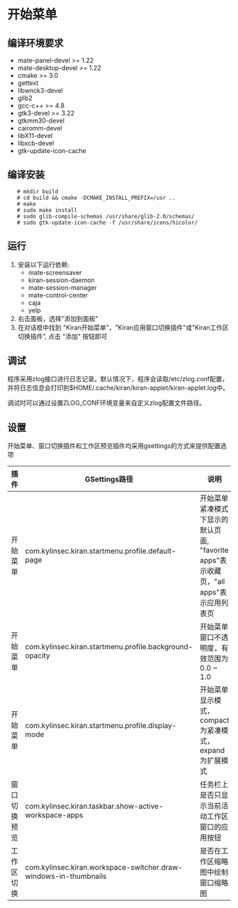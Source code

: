 # 开始菜单

## 编译环境要求
  * mate-panel-devel >= 1.22
  * mate-desktop-devel >= 1.22
  * cmake >= 3.0
  * gettext
  * libwnck3-devel
  * glib2
  * gcc-c++ >= 4.8
  * gtk3-devel >= 3.22
  * gtkmm30-devel
  * cairomm-devel
  * libX11-devel
  * libxcb-devel
  * gtk-update-icon-cache

## 编译安装

```
   # mkdir build
   # cd build && cmake -DCMAKE_INSTALL_PREFIX=/usr .. 
   # make
   # sudo make install
   # sudo glib-compile-schemas /usr/share/glib-2.0/schemas/
   # sudo gtk-update-icon-cache -f /usr/share/icons/hicolor/
```

## 运行
1. 安装以下运行依赖:
    * mate-screensaver
    * kiran-session-daemon
    * mate-session-manager
    * mate-control-center
    * caja
    * yelp
2. 右击面板，选择"添加到面板"
3. 在对话框中找到 "Kiran开始菜单"，"Kiran应用窗口切换插件"或"Kiran工作区切换插件”, 点击 "添加" 按钮即可

## 调试
程序采用zlog接口进行日志记录。默认情况下，程序会读取/etc/zlog.conf配置，并将日志信息会打印到$HOME/.cache/kiran/kiran-applet/kiran-applet.log中。

调试时可以通过设置ZLOG_CONF环境变量来自定义zlog配置文件路径。

## 设置
开始菜单、窗口切换插件和工作区预览插件均采用gsettings的方式来提供配置选项

| 插件 | GSettings路径                                                                                       | 说明| since|
| :---- | ------------- | ---- | ----- |
|开始菜单|com.kylinsec.kiran.startmenu.profile.default-page      |   开始菜单紧凑模式下显示的默认页面, "favorite apps"表示收藏页，"all apps"表示应用列表页| 2.2.0 |
|开始菜单|com.kylinsec.kiran.startmenu.profile.background-opacity|  开始菜单窗口不透明度，有效范围为0.0 ~ 1.0         | 2.2.0|
|开始菜单|com.kylinsec.kiran.startmenu.profile.display-mode      |   开始菜单显示模式，compact为紧凑模式，expand为扩展模式| 2.2.0|
|窗口切换预览|com.kylinsec.kiran.taskbar.show-active-workspace-apps  |   任务栏上是否只显示当前活动工作区窗口的应用按钮 | 2.2.1  | 
|工作区切换|com.kylinsec.kiran.workspace-switcher.draw-windows-in-thumbnails  |   是否在工作区缩略图中绘制窗口缩略图 | 2.2.1  | 
